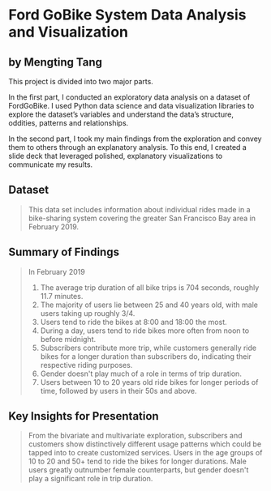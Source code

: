 # Ford GoBike System Data Analysis and Visualization
## by Mengting Tang


This project is divided into two major parts. 

In the first part, I conducted an exploratory data analysis on a dataset of FordGoBike. I used Python data science and data visualization libraries to explore the dataset’s variables and understand the data’s structure, oddities, patterns and relationships. 

In the second part, I took my main findings from the exploration and convey them to others through an explanatory analysis. To this end, I created a slide deck that leveraged polished, explanatory visualizations to communicate my results. 



## Dataset

> This data set includes information about individual rides made in a bike-sharing system covering the greater San Francisco Bay area in February 2019.


## Summary of Findings

> In February 2019
> 1. The average trip duration of all bike trips is 704 seconds, roughly 11.7 minutes.
> 2. The majority of users lie between 25 and 40 years old, with male users taking up roughly 3/4.
> 3. Users tend to ride the bikes at 8:00 and 18:00 the most.
> 4. During a day, users tend to ride bikes more often from noon to before midnight.
> 5. Subscribers contribute more trip, while customers generally ride bikes for a longer duration than subscribers do, indicating their respective riding purposes.
> 6. Gender doesn't play much of a role in terms of trip duration.
> 7. Users between 10 to 20 years old ride bikes for longer periods of time, followed by users in their 50s and above.


## Key Insights for Presentation

> From the bivariate and multivariate exploration, subscribers and customers show distinctively different usage patterns which could be tapped into to create customized services. 
> Users in the age groups of 10 to 20 and 50+ tend to ride the bikes for longer durations.
> Male users greatly outnumber female counterparts, but gender doesn't play a significant role in trip duration.
